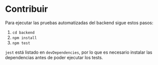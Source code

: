 # Contribuir

Para ejecutar las pruebas automatizadas del backend sigue estos pasos:

1. `cd backend`
2. `npm install`
3. `npm test`

`jest` está listado en `devDependencies`, por lo que es necesario instalar las dependencias antes de poder ejecutar los tests.
